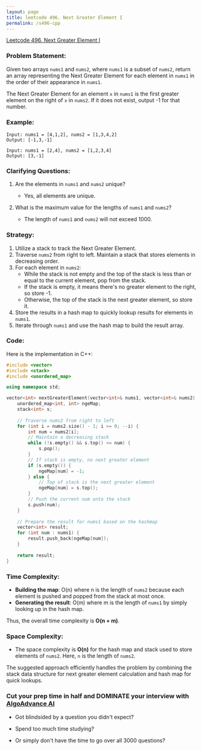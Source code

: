 ```yaml
---
layout: page
title: leetcode 496. Next Greater Element I
permalink: /s496-cpp
---
```

[Leetcode 496. Next Greater Element I](https://algoadvance.github.io/algoadvance/l496)
### Problem Statement:

Given two arrays `nums1` and `nums2`, where `nums1` is a subset of `nums2`, return an array representing the Next Greater Element for each element in `nums1` in the order of their appearance in `nums1`.

The Next Greater Element for an element `x` in `nums1` is the first greater element on the right of `x` in `nums2`. If it does not exist, output -1 for that number.

### Example:

```plaintext
Input: nums1 = [4,1,2], nums2 = [1,3,4,2]
Output: [-1,3,-1]

Input: nums1 = [2,4], nums2 = [1,2,3,4]
Output: [3,-1]
```

### Clarifying Questions:

1. Are the elements in `nums1` and `nums2` unique?
   - Yes, all elements are unique.
   
2. What is the maximum value for the lengths of `nums1` and `nums2`?
   - The length of `nums1` and `nums2` will not exceed 1000.

### Strategy:

1. Utilize a stack to track the Next Greater Element.
2. Traverse `nums2` from right to left. Maintain a stack that stores elements in decreasing order.
3. For each element in `nums2`:
   - While the stack is not empty and the top of the stack is less than or equal to the current element, pop from the stack.
   - If the stack is empty, it means there's no greater element to the right, so store -1.
   - Otherwise, the top of the stack is the next greater element, so store it.
4. Store the results in a hash map to quickly lookup results for elements in `nums1`.
5. Iterate through `nums1` and use the hash map to build the result array.

### Code:

Here is the implementation in C++:

```cpp
#include <vector>
#include <stack>
#include <unordered_map>

using namespace std;

vector<int> nextGreaterElement(vector<int>& nums1, vector<int>& nums2) {
    unordered_map<int, int> ngeMap;
    stack<int> s;
    
    // Traverse nums2 from right to left
    for (int i = nums2.size() - 1; i >= 0; --i) {
        int num = nums2[i];
        // Maintain a decreasing stack
        while (!s.empty() && s.top() <= num) {
            s.pop();
        }
        // If stack is empty, no next greater element
        if (s.empty()) {
            ngeMap[num] = -1;
        } else {
            // Top of stack is the next greater element
            ngeMap[num] = s.top();
        }
        // Push the current num onto the stack
        s.push(num);
    }
    
    // Prepare the result for nums1 based on the hashmap
    vector<int> result;
    for (int num : nums1) {
        result.push_back(ngeMap[num]);
    }
    
    return result;
}
```

### Time Complexity:

- **Building the map**: O(n) where n is the length of `nums2` because each element is pushed and popped from the stack at most once.
- **Generating the result**: O(m) where m is the length of `nums1` by simply looking up in the hash map.

Thus, the overall time complexity is **O(n + m)**.

### Space Complexity:

- The space complexity is **O(n)** for the hash map and stack used to store elements of `nums2`. Here, `n` is the length of `nums2`.

The suggested approach efficiently handles the problem by combining the stack data structure for next greater element calculation and hash map for quick lookups.


### Cut your prep time in half and DOMINATE your interview with [AlgoAdvance AI](https://algoAdvance.com)

- Got blindsided by a question you didn't expect?

- Spend too much time studying?

- Or simply don't have the time to go over all 3000 questions?

